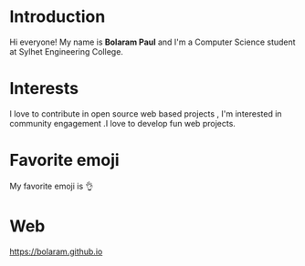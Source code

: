 # Introduction
Hi everyone! My name is **Bolaram Paul** and I'm a Computer Science student at Sylhet Engineering College.
# Interests
I love to contribute in open source web based projects , I'm interested in community engagement .I love to develop fun web projects.
# Favorite emoji
My favorite emoji is :ok_hand:
# Web
https://bolaram.github.io
